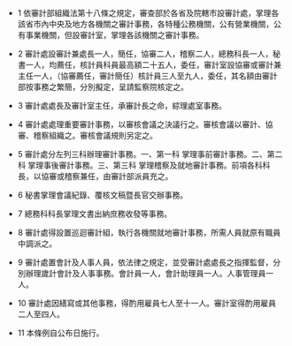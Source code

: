 * 1 依審計部組織法第十八條之規定，審查部於各省及院轄市設審計處，掌理各該省市內中央及地方各機關之審計事務，各特種公務機關，公有營業機關，公有事業機關，但設審計室，掌理各該機關之審計事務。

* 2 審計處設審計兼處長一人，簡任，協審二人，稽察二人，總務科長一人，秘書一人，均薦任，核計員科員最高額二十五人，委任，審計室設協審或審計兼主任一人，（協審薦任，審計簡任）核計員三人至九人，委任，其名額由審計部按事務之繁簡，分別擬定，呈請監察院核定之。

* 3 審計處處長及審計室主任，承審計長之命，綜理處室事務。

* 4 審計處處理重要審計事務，以審核會議之決議行之。審核會議以審計、協審、稽察組織之。審核會議規則另定之。

* 5 審計處分左列三科辦理審計事務。一、第一科 掌理事前審計事務。二、第二科 掌理事後審計事務。三、第三科 掌理稽察及就地審計事務。前項各科科長，以協審或稽察兼任，由審計部派員充之。

* 6 秘書掌理會議紀錄、覆核文稿暨長官交辦事務。

* 7 總務科科長掌理文書出納庶務收發等事務。

* 8 審計處得設置巡迴審計組，執行各機關就地審計事務，所需人員就原有職員中調派之。

* 9 審計處置會計及人事人員，依法律之規定，並受審計處處長之指揮監督，分別辦理歲計會計及人事事務。會計員一人，會計助理員一人。人事管理員一人。

* 10 審計處因繕寫或其他事務，得酌用雇員七人至十一人。審計室得酌用雇員二人至四人。

* 11 本條例自公布日施行。

